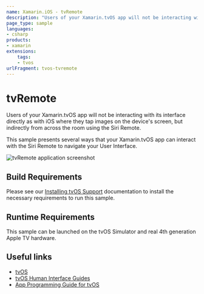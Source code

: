 ```yaml
---
name: Xamarin.iOS - tvRemote
description: "Users of your Xamarin.tvOS app will not be interacting with its interface directly but instead via a remote control (tvOS)"
page_type: sample
languages:
- csharp
products:
- xamarin
extensions:
    tags:
    - tvos
urlFragment: tvos-tvremote
---
```

# tvRemote

Users of your Xamarin.tvOS app will not be interacting with its interface directly as with iOS where they tap images on the device's screen, but indirectly from across the room using the Siri Remote.

This sample presents several ways that your Xamarin.tvOS app can interact with the Siri Remote to navigate your User Interface.

![tvRemote application screenshot](Screenshots/01.png "tvRemote application screenshot")

## Build Requirements

Please see our [Installing tvOS Support](https://docs.microsoft.com/xamarin/ios/tvos/get-started/installation) documentation to install the necessary requirements to run this sample.

## Runtime Requirements

This sample can be launched on the tvOS Simulator and real 4th generation Apple TV hardware.

## Useful links

- [tvOS](https://developer.apple.com/tvos/)
- [tvOS Human Interface Guides](https://developer.apple.com/tvos/human-interface-guidelines/)
- [App Programming Guide for tvOS](https://developer.apple.com/library/prerelease/tvos/documentation/General/Conceptual/AppleTV_PG/)
